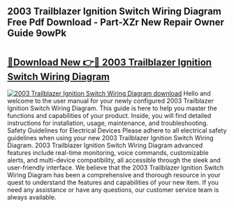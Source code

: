 ## 2003 Trailblazer Ignition Switch Wiring Diagram Free Pdf Download - Part-XZr New Repair Owner Guide 9owPk

# <h2><a href="http://dfs0ttd.blite.top/?on=2003+Trailblazer+Ignition+Switch+Wiring+Diagram">🔗Download New 👉🔴 2003 Trailblazer Ignition Switch Wiring Diagram</a></h2>

[![2003 Trailblazer Ignition Switch Wiring Diagram download](https://i.imgur.com/lujVjoI.png)](http://dfs0ttd.blite.top/?on=2003+Trailblazer+Ignition+Switch+Wiring+Diagram)
Hello and welcome to the user manual for your newly configured 2003 Trailblazer Ignition Switch Wiring Diagram. This guide is here to help you master the functions and capabilities of your product. Inside, you will find detailed instructions for installation, usage, maintenance, and troubleshooting. Safety Guidelines for Electrical Devices Please adhere to all electrical safety guidelines when using your new 2003 Trailblazer Ignition Switch Wiring Diagram. 2003 Trailblazer Ignition Switch Wiring Diagram advanced features include real-time monitoring, voice commands, customizable alerts, and multi-device compatibility, all accessible through the sleek and user-friendly interface. We believe that the 2003 Trailblazer Ignition Switch Wiring Diagram has been a comprehensive and thorough resource in your quest to understand the features and capabilities of your new item. If you need any assistance or have any questions, our customer service team is always available.
